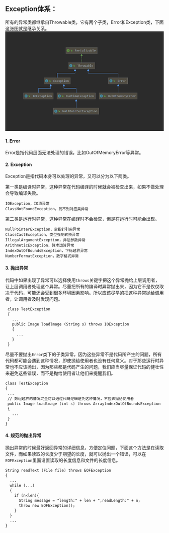 ## Exception体系：
所有的异常类都继承自Throwable类，它有两个子类，Error和Exception类，下面这张图就是继承关系。
![1](https://github.com/nemolpsky/Note/raw/master/file/java_base/images/exception.png)

#### 1. Error

Error是指代码层面无法处理的错误，比如OutOfMemoryError等异常。

#### 2. Exception

Exception是指代码本身可以处理的异常，又可以分为以下两类。

第一类是编译时异常，这种异常在代码编译的时候就会被检查出来，如果不做处理会导致编译失败。

```
IOException，IO流异常
ClassNotFoundException，找不到对应类异常
```

第二类是运行时异常，这种异常在编译时不会检查，但是在运行时可能会出现。

```
NullPointerException，空指针引用异常
ClassCastException，类型强制转换异常
IllegalArgumentException，非法参数异常
ArithmeticException，算术运算异常
IndexOutOfBoundsException，下标越界异常
NumberFormatException，数字格式异常
```



#### 3. 抛出异常
代码中如果出现了异常可以选择使用```throws```关键字把这个异常抛给上层调用者，让上层调用者处理这个异常。尽量把所有的编译时异常抛出来，因为它不是仅仅取决于代码，可能还会受到很多环境因素影响。所以应该尽早的把这种异常抛给调用者，让调用者及时发现问题。
  
```
 class TestException
 {
   ...
   public Image loadlmage (String s) throws IOException
   {
     ...
   }
 }
```

尽量不要抛出```Error```类下的子类异常，因为这些异常不是代码所产生的问题，所有代码都可能会遇到这种情况，即使抛给使用者也没有任何意义。对于那些运行时异常也不应该抛出，因为那些都是代码产生的问题，我们应当尽量保证代码的健壮性来避免这些错误，而不是抛给使用者让他们来提醒我们。
  
```
class TestException
{
 ...
 // 数组越界的情况完全可以通过代码逻辑避免这种情况，不应该抛给使用者
 public Image loadlmage (int s) throws ArraylndexOutOfBoundsException
 {
   ...
 }
}
```


#### 4. 规范的抛出异常
抛出异常的时候最好返回异常的详细信息，方便定位问题，下面这个方法是在读取文件，而如果读取的长度少于期望的长度，就可以抛出一个错误，可以在```EOFException```里面设置读取的长度信息和文件的长度信息。

```
String readText (File file) throws EOFException
{
  ...
  while (...)
  {
    if (n<len){
      String message = "length:" + len + ",readLength:" + n;
      throw new EOFException();
    }
  }
  ...
}
```
